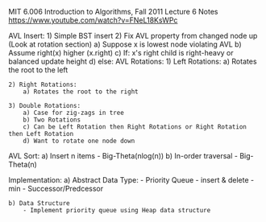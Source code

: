 MIT 6.006 Introduction to Algorithms, Fall 2011
Lecture 6 Notes
https://www.youtube.com/watch?v=FNeL18KsWPc

AVL Insert:
    1) Simple BST insert
    2) Fix AVL property from changed node up (Look at rotation section)
        a) Suppose x is lowest node violating AVL
        b) Assume right(x) higher (x.right)
        c) If: x's right child is right-heavy or balanced
            update height
        d) else:
AVL Rotations:
    1) Left Rotations:
        a) Rotates the root to the left

    2) Right Rotations:
        a) Rotates the root to the right

    3) Double Rotations:
        a) Case for zig-zags in tree
        b) Two Rotations
        c) Can be Left Rotation then Right Rotations or Right Rotation then Left Rotation
        d) Want to rotate one node down

AVL Sort:
    a) Insert n items - Big-Theta(nlog(n))
    b) In-order traversal - Big-Theta(n)

Implementation:
    a) Abstract Data Type:
        - Priority Queue
            - insert & delete
            - min
        - Successor/Predcessor

    b) Data Structure
        - Implement priority queue using Heap data structure
